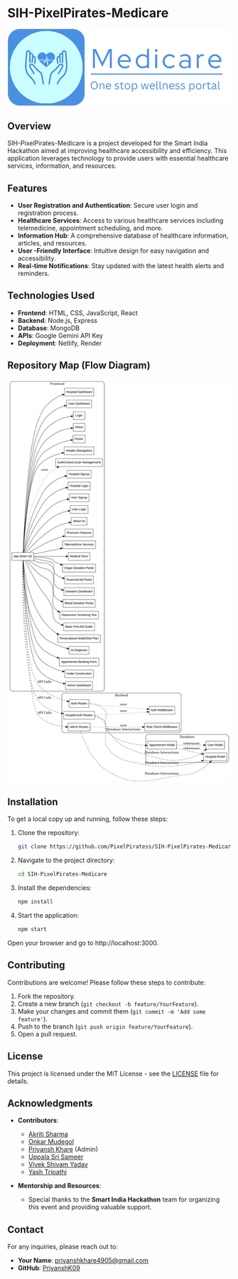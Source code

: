 # SIH-PixelPirates-Medicare

![Project Logo](https://github.com/PixelPiratess/SIH-PixelPirates-Medicare/blob/main/frontend/public/Medicare_Logo.svg)

## Overview

SIH-PixelPirates-Medicare is a project developed for the Smart India Hackathon aimed at improving healthcare accessibility and efficiency. This application leverages technology to provide users with essential healthcare services, information, and resources.

## Features

- **User  Registration and Authentication**: Secure user login and registration process.
- **Healthcare Services**: Access to various healthcare services including telemedicine, appointment scheduling, and more.
- **Information Hub**: A comprehensive database of healthcare information, articles, and resources.
- **User -Friendly Interface**: Intuitive design for easy navigation and accessibility.
- **Real-time Notifications**: Stay updated with the latest health alerts and reminders.

## Technologies Used

- **Frontend**: HTML, CSS, JavaScript, React
- **Backend**: Node.js, Express
- **Database**: MongoDB
- **APIs**: Google Gemini API Key
- **Deployment**: Netlify, Render

## Repository Map (Flow Diagram)
![Project Map](https://github.com/PixelPiratess/SIH-PixelPirates-Medicare/blob/main/Repo%20Map%20Medicare.png)

## Installation

To get a local copy up and running, follow these steps:

1. Clone the repository:
   ```bash
   git clone https://github.com/PixelPiratess/SIH-PixelPirates-Medicare.git
   ```

2. Navigate to the project directory:
   ```bash
   cd SIH-PixelPirates-Medicare
   ```

3. Install the dependencies:
   ```bash
   npm install
   ```

4. Start the application:
   ```bash
   npm start
   ```

Open your browser and go to http://localhost:3000.

## Contributing

Contributions are welcome! Please follow these steps to contribute:

1. Fork the repository.
2. Create a new branch (`git checkout -b feature/YourFeature`).
3. Make your changes and commit them (`git commit -m 'Add some feature'`).
4. Push to the branch (`git push origin feature/YourFeature`).
5. Open a pull request.

## License

This project is licensed under the MIT License - see the [LICENSE](LICENSE) file for details.

## Acknowledgments

- **Contributors**:
  - [Akriti Sharma](https://github.com/akriti-star)
  - [Onkar Mudegol](https://github.com/OnkarMudegol)
  - [Priyansh Khare](https://github.com/PriyanshK09) (Admin)
  - [Uppala Sri Sameer](https://github.com/UppalaSriSameer)
  - [Vivek Shivam Yadav](https://github.com/Vivek-Shivam-Yadav)
  - [Yash Tripathi](https://github.com/Yash926)

- **Mentorship and Resources**:
  - Special thanks to the **Smart India Hackathon** team for organizing this event and providing valuable support.

## Contact

For any inquiries, please reach out to:

- **Your Name**: [priyanshkhare4905@gmail.com](mailto:priyanshkhare4905@gmail.com)
- **GitHub**: [PriyanshK09](https://github.com/PriyanshK09)

